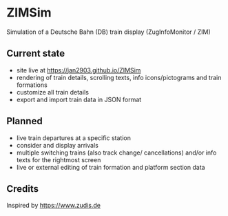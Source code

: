 # ZIMSim
Simulation of a Deutsche Bahn (DB) train display (ZugInfoMonitor / ZIM)

## Current state

- site live at <https://jan2903.github.io/ZIMSim>
- rendering of train details, scrolling texts, info icons/pictograms and train formations
- customize all train details
- export and import train data in JSON format

## Planned
- live train departures at a specific station
- consider and display arrivals
- multiple switching trains (also track change/ cancellations) and/or info texts for the rightmost screen
- live or external editing of train formation and platform section data

## Credits
Inspired by <https://www.zudis.de>
